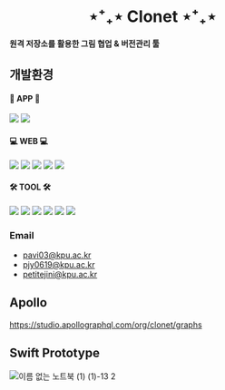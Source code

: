 <div align='center' ><h1> ⋆⁺₊⋆ Clonet ⋆⁺₊⋆ </h1> </div>
            
<h4> 원격 저장소를 활용한 그림 협업 & 버전관리 툴</h4>

## 개발환경
#### 📱 APP 📱
<img src="https://img.shields.io/badge/SwiftUI-F05138?style=flat-square&logo=Swift&logoColor=white"/> <img src="https://img.shields.io/badge/ApolloGraphQL-E10098?style=flat-square&logo=ApolloGraphQL&logoColor=white"/>

#### 💻 WEB 💻
<img src="https://img.shields.io/badge/JavaScript-F7DF1E?style=flat-square&logo=JavaScript&logoColor=white"/> <img src="https://img.shields.io/badge/Docker-2496ED?style=flat-square&logo=Docker&logoColor=white"/> <img src="https://img.shields.io/badge/ApacheKafka-231F20?style=flat-square&logo=ApacheKafka&logoColor=white"/>
<img src="https://img.shields.io/badge/Grafana-F46800?style=flat-square&logo=Grafana&logoColor=white"/> 
<img src="https://img.shields.io/badge/Prometheus-E6522C?style=flat-square&logo=Prometheus&logoColor=white"/>

#### 🛠 TOOL 🛠
<img src="https://img.shields.io/badge/Jenkins-D24939?style=flat-square&logo=Jenkins&logoColor=white"/> <img src="https://img.shields.io/badge/AmazonAWS-232F3E?style=flat-square&logo=AmazonAWS&logoColor=white"/> <img src="https://img.shields.io/badge/AmazonS3-569A31?style=flat-square&logo=AmazonS3&logoColor=white"/> <img src="https://img.shields.io/badge/MySQL-4479A1?style=flat-square&logo=MySQL&logoColor=white"/> <img src="https://img.shields.io/badge/Github-181717?style=flat-square&logo=Github&logoColor=white"/> <img src="https://img.shields.io/badge/Trello-0052CC?style=flat-square&logo=Trello&logoColor=white"/> 


### Email
* pavi03@kpu.ac.kr
* pjy0619@kpu.ac.kr
* petitejini@kpu.ac.kr

## Apollo
https://studio.apollographql.com/org/clonet/graphs

## Swift Prototype
![이름 없는 노트북 (1) (1)-13 2](https://user-images.githubusercontent.com/79956705/152506189-ad6484e2-e19c-4a53-8710-5230461b6c7b.jpg)
